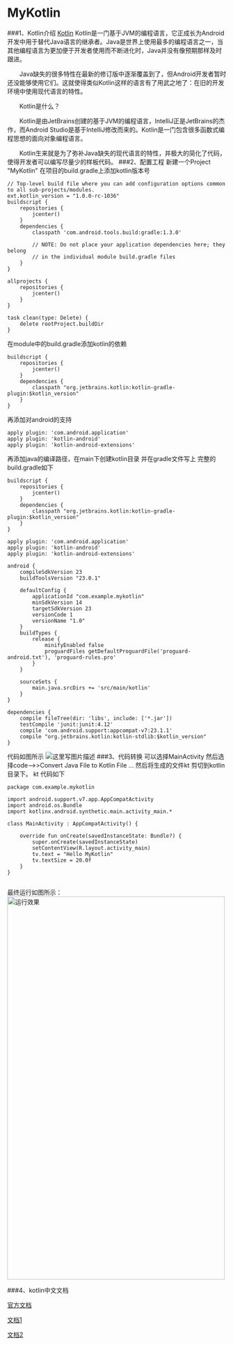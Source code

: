 # MyKotlin

###1、Kotlin介绍
     [Kotlin](https://kotlinlang.org/)
     Kotlin是一门基于JVM的编程语言，它正成长为Android开发中用于替代Java语言的继承者。Java是世界上使用最多的编程语言之一，当其他编程语言为更加便于开发者使用而不断进化时，Java并没有像预期那样及时跟进。

　　Java缺失的很多特性在最新的修订版中逐渐覆盖到了，但Android开发者暂时还没能够使用它们。这就使得类似Kotlin这样的语言有了用武之地了：在旧的开发环境中使用现代语言的特性。

　　Kotlin是什么？

　　Kotlin是由JetBrains创建的基于JVM的编程语言，IntelliJ正是JetBrains的杰作，而Android Studio是基于IntelliJ修改而来的。Kotlin是一门包含很多函数式编程思想的面向对象编程语言。

　　Kotlin生来就是为了弥补Java缺失的现代语言的特性，并极大的简化了代码，使得开发者可以编写尽量少的样板代码。
###2、配置工程
 新建一个Project "MyKotlin"
 在项目的build.gradle上添加kotlin版本号

```
// Top-level build file where you can add configuration options common to all sub-projects/modules.
ext.kotlin_version = "1.0.0-rc-1036"
buildscript {
    repositories {
        jcenter()
    }
    dependencies {
        classpath 'com.android.tools.build:gradle:1.3.0'

        // NOTE: Do not place your application dependencies here; they belong
        // in the individual module build.gradle files
    }
}

allprojects {
    repositories {
        jcenter()
    }
}

task clean(type: Delete) {
    delete rootProject.buildDir
}

```
在module中的build.gradle添加kotlin的依赖
```
buildscript {
    repositories {
        jcenter()
    }
    dependencies {
        classpath "org.jetbrains.kotlin:kotlin-gradle-plugin:$kotlin_version"
    }
}
```
再添加对android的支持
```
apply plugin: 'com.android.application'
apply plugin: 'kotlin-android'
apply plugin: 'kotlin-android-extensions'
```
再添加java的编译路径，在main下创建kotlin目录 并在gradle文件写上
完整的build.gradle如下
```
buildscript {
    repositories {
        jcenter()
    }
    dependencies {
        classpath "org.jetbrains.kotlin:kotlin-gradle-plugin:$kotlin_version"
    }
}

apply plugin: 'com.android.application'
apply plugin: 'kotlin-android'
apply plugin: 'kotlin-android-extensions'

android {
    compileSdkVersion 23
    buildToolsVersion "23.0.1"

    defaultConfig {
        applicationId "com.example.mykotlin"
        minSdkVersion 14
        targetSdkVersion 23
        versionCode 1
        versionName "1.0"
    }
    buildTypes {
        release {
            minifyEnabled false
            proguardFiles getDefaultProguardFile('proguard-android.txt'), 'proguard-rules.pro'
        }
    }

    sourceSets {
        main.java.srcDirs += 'src/main/kotlin'
    }
}

dependencies {
    compile fileTree(dir: 'libs', include: ['*.jar'])
    testCompile 'junit:junit:4.12'
    compile 'com.android.support:appcompat-v7:23.1.1'
    compile "org.jetbrains.kotlin:kotlin-stdlib:$kotlin_version"
}

```
代码如图所示
![这里写图片描述](http://img.blog.csdn.net/20160217164808819)
###3、代码转换
可以选择MainActivity 然后选择code-->>Convert Java File to Kotlin File ...
然后将生成的文件kt 剪切到kotlin目录下。
kt 代码如下
```
package com.example.mykotlin

import android.support.v7.app.AppCompatActivity
import android.os.Bundle
import kotlinx.android.synthetic.main.activity_main.*

class MainActivity : AppCompatActivity() {

    override fun onCreate(savedInstanceState: Bundle?) {
        super.onCreate(savedInstanceState)
        setContentView(R.layout.activity_main)
        tv.text = "Hello MyKotlin"
        tv.textSize = 20.0f
    }
}


```

最终运行如图所示：
<img src="http://img.blog.csdn.net/20160217165421721" width = "500" height = "880" alt="运行效果" align=center />

###4、kotlin中文文档

[官方文档](https://kotlinlang.org/api/latest/jvm/stdlib/kotlin/index.html)

[文档1](https://github.com/kymjs/KotlinDoc-cn)

[文档2](https://github.com/huanglizhuo/kotlin-in-chinese)
